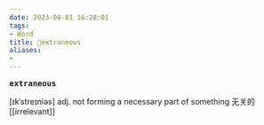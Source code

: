 ```yaml
---
date: 2023-08-01 16:28:01
tags: 
- Word
title: 📖extraneous
aliases: 
- 
---
```


<pre><strong>extraneous</strong></pre>

[ɪkˈstreɪniəs]
adj. not forming a necessary part of something ⽆关的
[[irrelevant]]
